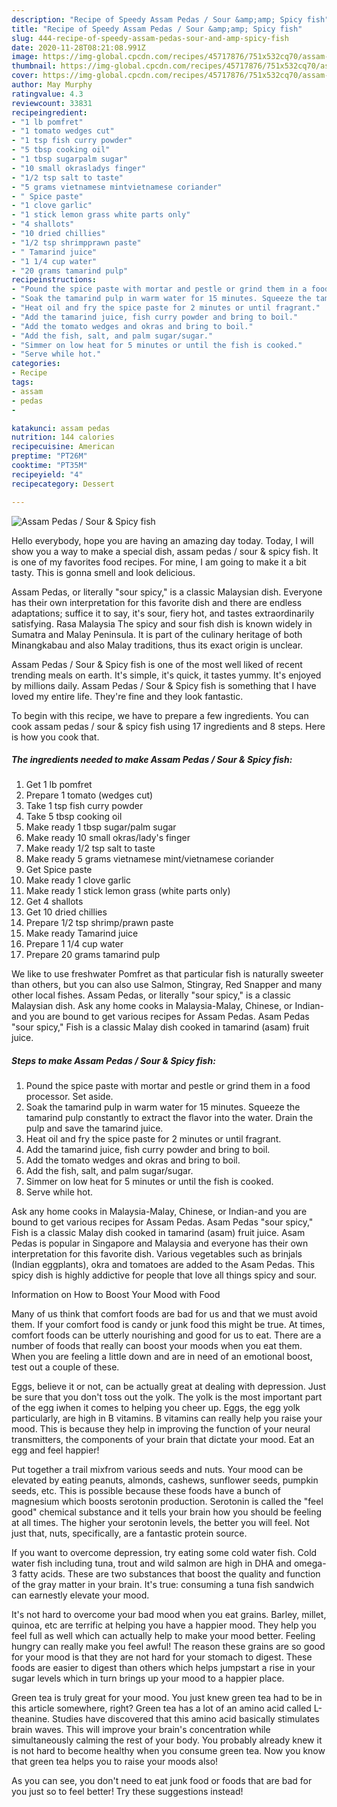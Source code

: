```yaml
---
description: "Recipe of Speedy Assam Pedas / Sour &amp;amp; Spicy fish"
title: "Recipe of Speedy Assam Pedas / Sour &amp;amp; Spicy fish"
slug: 444-recipe-of-speedy-assam-pedas-sour-and-amp-spicy-fish
date: 2020-11-28T08:21:08.991Z
image: https://img-global.cpcdn.com/recipes/45717876/751x532cq70/assam-pedas-sour-spicy-fish-recipe-main-photo.jpg
thumbnail: https://img-global.cpcdn.com/recipes/45717876/751x532cq70/assam-pedas-sour-spicy-fish-recipe-main-photo.jpg
cover: https://img-global.cpcdn.com/recipes/45717876/751x532cq70/assam-pedas-sour-spicy-fish-recipe-main-photo.jpg
author: May Murphy
ratingvalue: 4.3
reviewcount: 33831
recipeingredient:
- "1 lb pomfret"
- "1 tomato wedges cut"
- "1 tsp fish curry powder"
- "5 tbsp cooking oil"
- "1 tbsp sugarpalm sugar"
- "10 small okrasladys finger"
- "1/2 tsp salt to taste"
- "5 grams vietnamese mintvietnamese coriander"
- " Spice paste"
- "1 clove garlic"
- "1 stick lemon grass white parts only"
- "4 shallots"
- "10 dried chillies"
- "1/2 tsp shrimpprawn paste"
- " Tamarind juice"
- "1 1/4 cup water"
- "20 grams tamarind pulp"
recipeinstructions:
- "Pound the spice paste with mortar and pestle or grind them in a food processor. Set aside."
- "Soak the tamarind pulp in warm water for 15 minutes. Squeeze the tamarind pulp constantly to extract the flavor into the water. Drain the pulp and save the tamarind juice."
- "Heat oil and fry the spice paste for 2 minutes or until fragrant."
- "Add the tamarind juice, fish curry powder and bring to boil."
- "Add the tomato wedges and okras and bring to boil."
- "Add the fish, salt, and palm sugar/sugar."
- "Simmer on low heat for 5 minutes or until the fish is cooked."
- "Serve while hot."
categories:
- Recipe
tags:
- assam
- pedas
- 

katakunci: assam pedas  
nutrition: 144 calories
recipecuisine: American
preptime: "PT26M"
cooktime: "PT35M"
recipeyield: "4"
recipecategory: Dessert

---
```



![Assam Pedas / Sour &amp; Spicy fish](https://img-global.cpcdn.com/recipes/45717876/751x532cq70/assam-pedas-sour-spicy-fish-recipe-main-photo.jpg)

Hello everybody, hope you are having an amazing day today. Today, I will show you a way to make a special dish, assam pedas / sour &amp; spicy fish. It is one of my favorites food recipes. For mine, I am going to make it a bit tasty. This is gonna smell and look delicious.

Assam Pedas, or literally &#34;sour spicy,&#34; is a classic Malaysian dish. Everyone has their own interpretation for this favorite dish and there are endless adaptations; suffice it to say, it&#39;s sour, fiery hot, and tastes extraordinarily satisfying. Rasa Malaysia The spicy and sour fish dish is known widely in Sumatra and Malay Peninsula. It is part of the culinary heritage of both Minangkabau and also Malay traditions, thus its exact origin is unclear.

Assam Pedas / Sour &amp; Spicy fish is one of the most well liked of recent trending meals on earth. It's simple, it's quick, it tastes yummy. It's enjoyed by millions daily. Assam Pedas / Sour &amp; Spicy fish is something that I have loved my entire life. They're fine and they look fantastic.


To begin with this recipe, we have to prepare a few ingredients. You can cook assam pedas / sour &amp; spicy fish using 17 ingredients and 8 steps. Here is how you cook that.

<!--inarticleads1-->

##### The ingredients needed to make Assam Pedas / Sour &amp; Spicy fish:

1. Get 1 lb pomfret
1. Prepare 1 tomato (wedges cut)
1. Take 1 tsp fish curry powder
1. Take 5 tbsp cooking oil
1. Make ready 1 tbsp sugar/palm sugar
1. Make ready 10 small okras/lady&#39;s finger
1. Make ready 1/2 tsp salt to taste
1. Make ready 5 grams vietnamese mint/vietnamese coriander
1. Get  Spice paste
1. Make ready 1 clove garlic
1. Make ready 1 stick lemon grass (white parts only)
1. Get 4 shallots
1. Get 10 dried chillies
1. Prepare 1/2 tsp shrimp/prawn paste
1. Make ready  Tamarind juice
1. Prepare 1 1/4 cup water
1. Prepare 20 grams tamarind pulp


We like to use freshwater Pomfret as that particular fish is naturally sweeter than others, but you can also use Salmon, Stingray, Red Snapper and many other local fishes. Assam Pedas, or literally &#34;sour spicy,&#34; is a classic Malaysian dish. Ask any home cooks in Malaysia-Malay, Chinese, or Indian-and you are bound to get various recipes for Assam Pedas. Asam Pedas &#34;sour spicy,&#34; Fish is a classic Malay dish cooked in tamarind (asam) fruit juice. 

<!--inarticleads2-->

##### Steps to make Assam Pedas / Sour &amp; Spicy fish:

1. Pound the spice paste with mortar and pestle or grind them in a food processor. Set aside.
1. Soak the tamarind pulp in warm water for 15 minutes. Squeeze the tamarind pulp constantly to extract the flavor into the water. Drain the pulp and save the tamarind juice.
1. Heat oil and fry the spice paste for 2 minutes or until fragrant.
1. Add the tamarind juice, fish curry powder and bring to boil.
1. Add the tomato wedges and okras and bring to boil.
1. Add the fish, salt, and palm sugar/sugar.
1. Simmer on low heat for 5 minutes or until the fish is cooked.
1. Serve while hot.


Ask any home cooks in Malaysia-Malay, Chinese, or Indian-and you are bound to get various recipes for Assam Pedas. Asam Pedas &#34;sour spicy,&#34; Fish is a classic Malay dish cooked in tamarind (asam) fruit juice. Asam Pedas is popular in Singapore and Malaysia and everyone has their own interpretation for this favorite dish. Various vegetables such as brinjals (Indian eggplants), okra and tomatoes are added to the Asam Pedas. This spicy dish is highly addictive for people that love all things spicy and sour. 

Information on How to Boost Your Mood with Food


Many of us think that comfort foods are bad for us and that we must avoid them. If your comfort food is candy or junk food this might be true. At times, comfort foods can be utterly nourishing and good for us to eat. There are a number of foods that really can boost your moods when you eat them. When you are feeling a little down and are in need of an emotional boost, test out a couple of these.

Eggs, believe it or not, can be actually great at dealing with depression. Just be sure that you don't toss out the yolk. The yolk is the most important part of the egg iwhen it comes to helping you cheer up. Eggs, the egg yolk particularly, are high in B vitamins. B vitamins can really help you raise your mood. This is because they help in improving the function of your neural transmitters, the components of your brain that dictate your mood. Eat an egg and feel happier!

Put together a trail mixfrom various seeds and nuts. Your mood can be elevated by eating peanuts, almonds, cashews, sunflower seeds, pumpkin seeds, etc. This is possible because these foods have a bunch of magnesium which boosts serotonin production. Serotonin is called the "feel good" chemical substance and it tells your brain how you should be feeling at all times. The higher your serotonin levels, the better you will feel. Not just that, nuts, specifically, are a fantastic protein source.

If you want to overcome depression, try eating some cold water fish. Cold water fish including tuna, trout and wild salmon are high in DHA and omega-3 fatty acids. These are two substances that boost the quality and function of the gray matter in your brain. It's true: consuming a tuna fish sandwich can earnestly elevate your mood. 

It's not hard to overcome your bad mood when you eat grains. Barley, millet, quinoa, etc are terrific at helping you have a happier mood. They help you feel full as well which can actually help to make your mood better. Feeling hungry can really make you feel awful! The reason these grains are so good for your mood is that they are not hard for your stomach to digest. These foods are easier to digest than others which helps jumpstart a rise in your sugar levels which in turn brings up your mood to a happier place.

Green tea is truly great for your mood. You just knew green tea had to be in this article somewhere, right? Green tea has a lot of an amino acid called L-theanine. Studies have discovered that this amino acid basically stimulates brain waves. This will improve your brain's concentration while simultaneously calming the rest of your body. You probably already knew it is not hard to become healthy when you consume green tea. Now you know that green tea helps you to raise your moods also!

As you can see, you don't need to eat junk food or foods that are bad for you just so to feel better! Try  these suggestions  instead!

